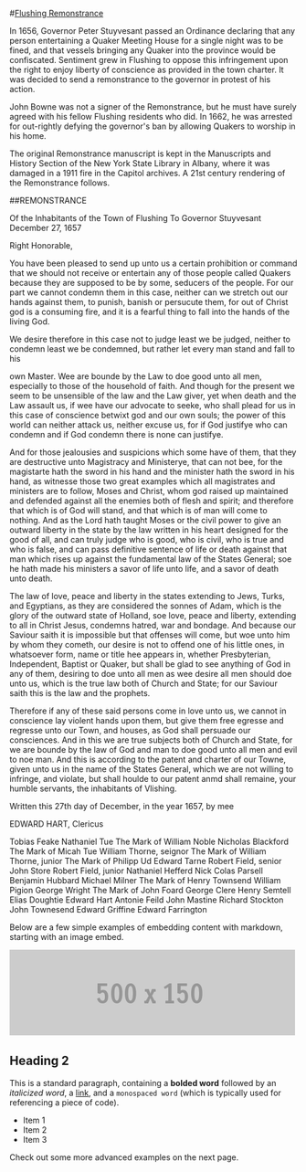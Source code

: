 #[Flushing Remonstrance](http://www.bownehouse.org/flushing_remonstrance.htm)

In 1656, Governor Peter Stuyvesant passed an Ordinance declaring that any person entertaining a Quaker Meeting House for a single night was to be fined, and that vessels bringing any Quaker into the province would be confiscated. Sentiment grew in Flushing to oppose this infringement upon the right to enjoy liberty of conscience as provided in the town charter. It was decided to send a remonstrance to the governor in protest of his action.

John Bowne was not a signer of the Remonstrance, but he must have surely agreed with his fellow Flushing residents who did. In 1662, he was arrested for out-rightly defying the governor's ban by allowing Quakers to worship in his home.

The original Remonstrance manuscript is kept in the Manuscripts and History Section of the New York State Library in Albany, where it was damaged in a 1911 fire in the Capitol archives. A 21st century rendering of the Remonstrance follows.

##REMONSTRANCE

Of the Inhabitants of the Town of Flushing To Governor Stuyvesant
December 27, 1657

Right Honorable,

You have been pleased to send up unto us a certain prohibition or command that we should not receive or entertain any of those people called Quakers because they are supposed to be by some, seducers of the people. For our part we cannot condemn them in this case, neither can we stretch out our hands against them, to punish, banish or persucute them, for out of Christ god is a consuming fire, and it is a fearful thing to fall into the hands of the living God.

We desire therefore in this case not to judge least we be judged, neither to condemn least we be condemned, but rather let every man stand and fall to his
 
own Master. Wee are bounde by the Law to doe good unto all men, especially to those of the household of faith. And though for the present we seem to be unsensible of the law and the Law giver, yet when death and the Law assault us, if wee have our advocate to seeke, who shall plead for us in this case of conscience betwixt god and our own souls; the power of this world can neither attack us, neither excuse us, for if God justifye who can condemn and if God condemn there is none can justifye.

And for those jealousies and suspicions which some have of them, that they are destructive unto Magistracy and Ministerye, that can not bee, for the magistarte hath the sword in his hand and the minister hath the sword in his hand, as witnesse those two great examples which all magistrates and ministers are to follow, Moses and Christ, whom god raised up maintained and defended against all the enemies both of flesh and spirit; and therefore that which is of God will stand, and that which is of man will come to nothing. And as the Lord hath taught Moses or the civil power to give an outward liberty in the state by the law written in his heart designed for the good of all, and can truly judge who is good, who is civil, who is true and who is false, and can pass definitive sentence of life or death against that man which rises up against the fundamental law of the States General; soe he hath made his ministers a savor of life unto life, and a savor of death unto death.

The law of love, peace and liberty in the states extending to Jews, Turks, and Egyptians, as they are considered the sonnes of Adam, which is the glory of the outward state of Holland, soe love, peace and liberty, extending to all in Christ Jesus, condemns hatred, war and bondage. And because our Saviour saith it is impossible but that offenses will come, but woe unto him by whom they cometh, our desire is not to offend one of his little ones, in whatsoever form, name or title hee appears in, whether Presbyterian, Independent, Baptist or Quaker, but shall be glad to see anything of God in any of them, desiring to doe unto all men as wee desire all men should doe unto us, which is the true law both of Church and State; for our Saviour saith this is the law and the prophets.

Therefore if any of these said persons come in love unto us, we cannot in conscience lay violent hands upon them, but give them free egresse and regresse unto our Town, and houses, as God shall persuade our consciences. And in this we are true subjects both of Church and State, for we are bounde by the law of God and man to doe good unto all men and evil to noe man. And this is according to the patent and charter of our Towne, given unto us in the name of the States General, which we are not willing to infringe, and violate, but shall houlde to our patent anmd shall remaine, your humble servants, the inhabitants of Vlishing.

Written this 27th day of December, in the year 1657, by mee
 
EDWARD HART, Clericus

Tobias Feake Nathaniel Tue
The Mark of William Noble
Nicholas Blackford The Mark of Micah Tue
William Thorne, seignor
The Mark of William Thorne, junior The Mark of Philipp Ud
Edward Tarne
Robert Field, senior John Store
Robert Field, junior Nathaniel Hefferd Nick Colas Parsell Benjamin Hubbard Michael Milner
The Mark of Henry Townsend William Pigion
George Wright
The Mark of John Foard George Clere
Henry Semtell
Elias Doughtie Edward Hart
Antonie Feild John Mastine Richard Stockton John Townesend
Edward Griffine Edward Farrington


Below are a few simple examples of embedding content with markdown, starting with an image embed.

![This is an image embed](images/500x150.gif)

## Heading 2

This is a standard paragraph, containing a **bolded word** followed by an _italicized word_, a [link](http://example.com), and a  `monospaced word` (which is typically used for referencing a piece of code).

* Item 1
* Item 2
* Item 3

Check out some more advanced examples on the next page.
